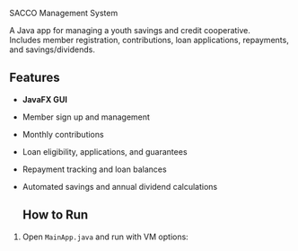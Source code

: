  SACCO Management System

A Java app for managing a youth savings and credit cooperative.  
Includes member registration, contributions, loan applications, repayments, and savings/dividends.

## Features
- **JavaFX GUI**
- Member sign up and management
- Monthly contributions
- Loan eligibility, applications, and guarantees
- Repayment tracking and loan balances
- Automated savings and annual dividend calculations

  ## How to Run
1. Open `MainApp.java` and run with VM options:
   
